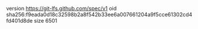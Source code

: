 version https://git-lfs.github.com/spec/v1
oid sha256:f9eada0d18c32598b2a8f542b33ee6a007661204a9f5cce61302cd4fd401d8de
size 6501
